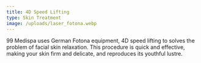 ```yaml
---
title: 4D Speed Lifting
type: Skin Treatment
image: /uploads/laser_fotona.webp
---
```

99 Medispa uses German Fotona equipment, 4D speed lifting to solves the problem of facial skin relaxation. This procedure is quick and effective, making your skin firm and delicate, and reproduces its youthful lustre.